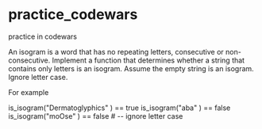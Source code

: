 # practice_codewars
practice in codewars


An isogram is a word that has no repeating letters, consecutive or non-consecutive. Implement a function that determines whether a string that contains only letters is an isogram. Assume the empty string is an isogram. Ignore letter case.

For example 

is_isogram("Dermatoglyphics" ) == true
is_isogram("aba" ) == false
is_isogram("moOse" ) == false # -- ignore letter case
